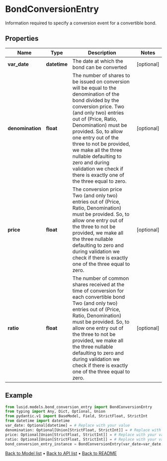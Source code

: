 # BondConversionEntry

Information required to specify a conversion event for a convertible bond.
## Properties
Name | Type | Description | Notes
------------ | ------------- | ------------- | -------------
**var_date** | **datetime** | The date at which the bond can be converted | [optional] 
**denomination** | **float** | The number of shares to be issued on conversion will be equal to the denomination of the bond divided by the conversion price. Two (and only two) entries out of (Price, Ratio, Denomination) must be provided. So, to allow one entry out of the three to not be provided, we make all the three nullable defaulting to zero and during validation we check if there is exactly one of the three equal to zero. | [optional] 
**price** | **float** | The conversion price Two (and only two) entries out of (Price, Ratio, Denomination) must be provided. So, to allow one entry out of the three to not be provided, we make all the three nullable defaulting to zero and during validation we check if there is exactly one of the three equal to zero. | [optional] 
**ratio** | **float** | The number of common shares received at the time of conversion for each convertible bond Two (and only two) entries out of (Price, Ratio, Denomination) must be provided. So, to allow one entry out of the three to not be provided, we make all the three nullable defaulting to zero and during validation we check if there is exactly one of the three equal to zero. | [optional] 
## Example

```python
from lusid.models.bond_conversion_entry import BondConversionEntry
from typing import Any, Dict, Optional, Union
from pydantic.v1 import BaseModel, Field, StrictFloat, StrictInt
from datetime import datetime
var_date: Optional[datetime] = # Replace with your value
denomination: Optional[Union[StrictFloat, StrictInt]] = # Replace with your value
price: Optional[Union[StrictFloat, StrictInt]] = # Replace with your value
ratio: Optional[Union[StrictFloat, StrictInt]] = # Replace with your value
bond_conversion_entry_instance = BondConversionEntry(var_date=var_date, denomination=denomination, price=price, ratio=ratio)

```

[Back to Model list](../README.md#documentation-for-models) &#8226; [Back to API list](../README.md#documentation-for-api-endpoints) &#8226; [Back to README](../README.md)

